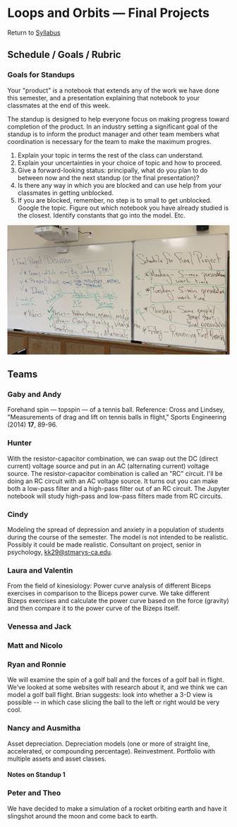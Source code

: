 # Loops and Orbits &mdash; Final Projects

Return to [Syllabus](http://physics.stmarys-ca.edu/faculty/brianhill/courses/Jan033/20J/index.html)

## Schedule / Goals / Rubric

### Goals for Standups

Your "product" is a notebook that extends any of the work we have done this semester, and a presentation explaining that notebook to your classmates at the end of this week.

The standup is designed to help everyone focus on making progress toward completion of the product. In an industry setting a significant goal of the standup is to inform the product manager and other team members what coordination is necessary for the team to make the maximum progres.

1. Explain your topic in terms the rest of the class can understand.
2. Explain your uncertainties in your choice of topic and how to proceed.
3. Give a forward-looking status: principally, what do you plan to do between now and the next standup (or the final presentation)?
4. Is there any way in which you are blocked and can use help from your classmates in getting unblocked.
5. If you are blocked, remember, no step is to small to get unblocked. Google the topic. Figure out which notebook you have already studied is the closest. Identify constants that go into the model. Etc.

![Board Notes](./FinalProjectSchedule.jpeg)

## Teams

### Gaby and Andy

Forehand spin &mdash; topspin &mdash; of a tennis ball. Reference: Cross and Lindsey, "Measurements of drag and lift on tennis balls in flight," Sports Engineering (2014) **17**, 89-96.

### Hunter

With the resistor-capacitor combination, we can swap out the DC (direct current) voltage source and put in an AC (alternating current) voltage source. The resistor-capacitor combination is called an "RC" circuit. I'll be doing an RC circuit with an AC voltage source. It turns out you can make both a low-pass filter and a high-pass filter out of an RC circuit. The Jupyter notebook will study high-pass and low-pass filters made from RC circuits.



### Cindy

Modeling the spread of depression and anxiety in a population of students during the course of the semester. The model is not intended to be realistic. Possibly it could be made realistic. Consultant on project, senior in psychology, kk29@stmarys-ca.edu.


### Laura and Valentin

From the field of kinesiology: Power curve analysis of different Biceps exercises in comparison to the Biceps power curve. We take different Bizeps exercises and calculate the power curve based on the force (gravity) and then compare it to the power curve of the Bizeps itself.

### Venessa and Jack

### Matt and Nicolo

### Ryan and Ronnie

We will examine the spin of a golf ball and the forces of a golf ball in flight. We’ve looked at some websites with research about it, and we think we can model a golf ball flight. Brian suggests: look into whether a 3-D view is possible -- in which case slicing the ball to the left or right would be very cool.

### Nancy and Ausmitha

Asset depreciation. Depreciation models (one or more of straight line, accelerated, or compounding percentage). Reinvestment. Portfolio with multiple assets and asset classes.

#### Notes on Standup 1

### Peter and Theo

We have decided to make a simulation of a rocket orbiting earth and have it slingshot around the moon and come back to earth.
